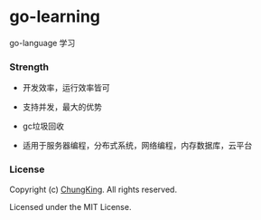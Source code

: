 # go-learning
go-language 学习

### Strength

* 开发效率，运行效率皆可

* 支持并发，最大的优势

* gc垃圾回收

* 适用于服务器编程，分布式系统，网络编程，内存数据库，云平台
### 


### License

Copyright (c) [ChungKing](https://github.com/HuangCongQing). All rights reserved.

Licensed under the MIT License.

